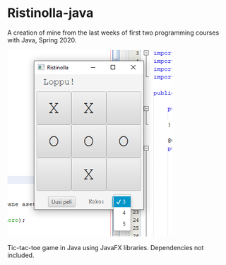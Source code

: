 # Ristinolla-java
A creation of mine from the last weeks of first two programming courses with Java, Spring 2020.

![Ristinolla](https://raw.githubusercontent.com/kvjanhun/Ristinolla-java/main/ristinolla.png)

Tic-tac-toe game in Java using JavaFX libraries. Dependencies not included.
